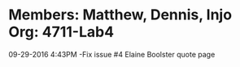 Members: Matthew, Dennis, Injo
Org: 4711-Lab4
==============================

09-29-2016 4:43PM
-Fix issue #4 Elaine Boolster quote page